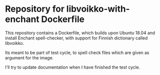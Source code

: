 # Repository for libvoikko-with-enchant Dockerfile

This repository contains a Dockerfile, which builds upon Ubuntu 18.04 and install Enchant spell-checker, with support for Finnish dictionary called libvoikko.

Its meant to be part of test cycle, to spell check files which are given as argument for the image.

I'll try to update documentation when I have finished the test cycle.
